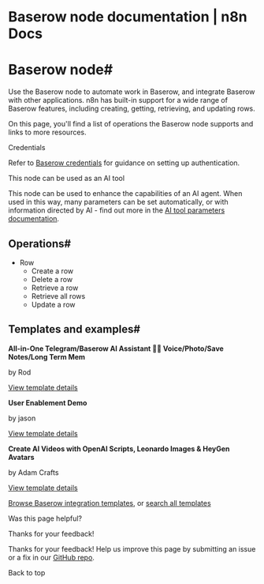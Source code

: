 # Baserow node documentation | n8n Docs

[ ](https://github.com/n8n-io/n8n-docs/edit/main/docs/integrations/builtin/app-nodes/n8n-nodes-base.baserow.md "Edit this page")

# Baserow node#

Use the Baserow node to automate work in Baserow, and integrate Baserow with other applications. n8n has built-in support for a wide range of Baserow features, including creating, getting, retrieving, and updating rows.

On this page, you'll find a list of operations the Baserow node supports and links to more resources.

Credentials

Refer to [Baserow credentials](../../credentials/baserow/) for guidance on setting up authentication. 

This node can be used as an AI tool

This node can be used to enhance the capabilities of an AI agent. When used in this way, many parameters can be set automatically, or with information directed by AI - find out more in the [AI tool parameters documentation](../../../../advanced-ai/examples/using-the-fromai-function/).

## Operations#

  * Row
    * Create a row
    * Delete a row
    * Retrieve a row
    * Retrieve all rows
    * Update a row

## Templates and examples#

**All-in-One Telegram/Baserow AI Assistant 🤖🧠 Voice/Photo/Save Notes/Long Term Mem**

by Rod

[View template details](https://n8n.io/workflows/2986-all-in-one-telegrambaserow-ai-assistant-voicephotosave-noteslong-term-mem/)

**User Enablement Demo**

by jason

[View template details](https://n8n.io/workflows/1500-user-enablement-demo/)

**Create AI Videos with OpenAI Scripts, Leonardo Images & HeyGen Avatars**

by Adam Crafts

[View template details](https://n8n.io/workflows/4107-create-ai-videos-with-openai-scripts-leonardo-images-and-heygen-avatars/)

[Browse Baserow integration templates](https://n8n.io/integrations/baserow/), or [search all templates](https://n8n.io/workflows/)

Was this page helpful? 

Thanks for your feedback! 

Thanks for your feedback! Help us improve this page by submitting an issue or a fix in our [GitHub repo](https://github.com/n8n-io/n8n-docs). 

Back to top